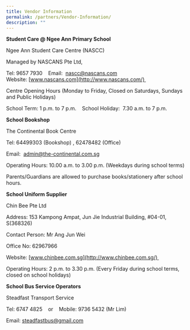 ```yaml
---
title: Vendor Information
permalink: /partners/Vendor-Information/
description: ""
---
```

**Student Care @ Ngee Ann Primary School**  

Ngee Ann Student Care Centre (NASCC) 

Managed by NASCANS Pte Ltd, 

Tel: 9657 7930    Email:  [nascc@nascans.com](mailto:nascc@nascans.com)    Website: [www.nascans.com](http://www.nascans.com/) 

Centre Opening Hours (Monday to Friday, Closed on Saturdays, Sundays and Public Holidays) 

School Term: 1 p.m. to 7 p.m.    School Holiday:  7.30 a.m. to 7 p.m. 

  

**School Bookshop**

The Continental Book Centre 

Tel: 64499303 (Bookshop) , 62478482 (Office)

Email:  [admin@the-continental.com.sg](mailto:admin@the-continental.com.sg) 

Operating Hours: 10.00 a.m. to 3.00 p.m. (Weekdays during school terms) 

Parents/Guardians are allowed to purchase books/stationery after school hours. 

  

**School Uniform Supplier**

Chin Bee Pte Ltd 

Address: 153 Kampong Ampat, Jun Jie Industrial Building, #04-01, S(368326) 

Contact Person: Mr Ang Jun Wei  

Office No: 62967966 

Website: [www.chinbee.com.sg](http://www.chinbee.com.sg/) 

Operating Hours: 2 p.m. to 3.30 p.m. (Every Friday during school terms, closed on school holidays) 

  

**School Bus Service Operators**

Steadfast Transport Service 

Tel: 6747 4825    or    Mobile: 9736 5432 (Mr Lim)

Email: [steadfastbus@gmail.com](mailto:steadfastbus@gmail.com)
